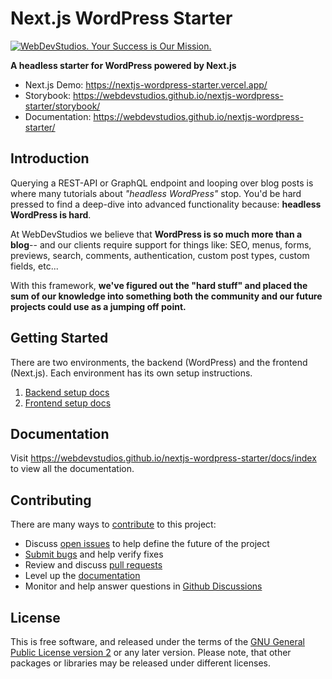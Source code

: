 # Next.js WordPress Starter

[![WebDevStudios. Your Success is Our Mission.](https://nextjsdevstart.wpengine.com/wp-content/uploads/2021/09/WDS-GitHub-Banner.webp)](https://webdevstudios.com/contact/)

**A headless starter for WordPress powered by Next.js**

- Next.js Demo: <https://nextjs-wordpress-starter.vercel.app/>
- Storybook: <https://webdevstudios.github.io/nextjs-wordpress-starter/storybook/>
- Documentation: <https://webdevstudios.github.io/nextjs-wordpress-starter/>

## Introduction

Querying a REST-API or GraphQL endpoint and looping over blog posts is where many tutorials about _"headless WordPress"_ stop. You'd be hard pressed to find a deep-dive into advanced functionality because: **headless WordPress is hard**.

At WebDevStudios we believe that **WordPress is so much more than a blog**-- and our clients require support for things like: SEO, menus, forms, previews, search, comments, authentication, custom post types, custom fields, etc...

With this framework, **we've figured out the "hard stuff" and placed the sum of our knowledge into something both the community and our future projects could use as a jumping off point.**

## Getting Started

There are two environments, the backend (WordPress) and the frontend (Next.js). Each environment has its own setup instructions.

1. [Backend setup docs](https://webdevstudios.github.io/nextjs-wordpress-starter/docs/backend/)
2. [Frontend setup docs](https://webdevstudios.github.io/nextjs-wordpress-starter/docs/frontend/)

## Documentation

Visit <https://webdevstudios.github.io/nextjs-wordpress-starter/docs/index> to view all the documentation.

## Contributing

There are many ways to [contribute](/CONTRIBUTING.md) to this project:

- Discuss [open issues](/issues) to help define the future of the project
- [Submit bugs](/issues) and help verify fixes
- Review and discuss [pull requests](/pulls)
- Level up the [documentation](https://webdevstudios.github.io/nextjs-wordpress-starter/docs/other/docusaurus)
- Monitor and help answer questions in [Github Discussions](https://github.com/WebDevStudios/nextjs-wordpress-starter/discussions)

## License

This is free software, and released under the terms of the [GNU General Public License version 2](/LICENSE.md) or any later version. Please note, that other packages or libraries may be released under different licenses.
